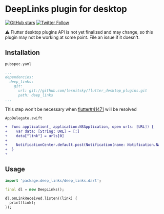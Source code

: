 # DeepLinks plugin for desktop

[![GitHub stars](https://img.shields.io/github/stars/lesnitsky/flutter_desktop_plugins.svg?style=social)](https://github.com/lesnitsky/flutter_desktop_plugins)
[![Twitter Follow](https://img.shields.io/twitter/follow/lesnitsky_a.svg?label=Follow%20me&style=social)](https://twitter.com/lesnitsky_a)

⚠️ Flutter desktop plugins API is not yet finalized and may change, so this plugin may not be working at some point. File an issue if it doesn't.

## Installation

`pubspec.yaml`

```pubspec.yaml
...
dependencies:
  deep_links:
    git:
      url: git://github.com/lesnitsky/flutter_desktop_plugins.git
      path: deep_links
...
```

This step won't be necessary when [flutter#41471](https://github.com/flutter/flutter/issues/41471) will be resolved

`AppDelegate.swift`

```diff
+  func application(_ application:NSApplication, open urls: [URL]) {
+    var data: [String: URL] = [:]
+    data["link"] = urls[0]
+
+    NotificationCenter.default.post(Notification(name: Notification.Name(rawValue: "linkReceived"), object: nil, userInfo: data));
+  }
+
```

## Usage

```dart
import 'package:deep_links/deep_links.dart';

final dl = new DeepLinks();

dl.onLinkReceived.listen((link) {
  print(link);
});
```
